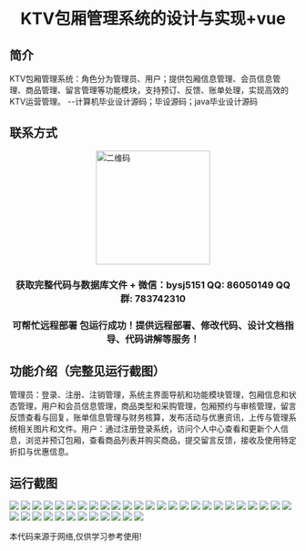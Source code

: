 <p><h1 align="center">KTV包厢管理系统的设计与实现+vue</h1></p>

## 简介
KTV包厢管理系统：角色分为管理员、用户；提供包厢信息管理、会员信息管理、商品管理、留言管理等功能模块，支持预订、反馈、账单处理，实现高效的KTV运营管理。    --计算机毕业设计源码；毕设源码；java毕业设计源码


## 联系方式
<img src="https://bs-1329754181.cos.ap-shanghai.myqcloud.com/wx.jpg" alt="二维码" style="display: block; margin: 0 auto;" width="200px">
<p><h3 align="center">获取完整代码与数据库文件 + 微信：bysj5151 QQ: 86050149 QQ群: 783742310</h3></p>
<p><h3 align="center">可帮忙远程部署 包运行成功！提供远程部署、修改代码、设计文档指导、代码讲解等服务！</h3></p>

## 功能介绍（完整见运行截图）
管理员：登录、注册、注销管理，系统主界面导航和功能模块管理，包厢信息和状态管理，用户和会员信息管理，商品类型和采购管理，包厢预约与审核管理，留言反馈查看与回复，账单信息管理与财务核算，发布活动与优惠资讯，上传与管理系统相关图片和文件。用户：通过注册登录系统，访问个人中心查看和更新个人信息，浏览并预订包厢，查看商品列表并购买商品，提交留言反馈，接收及使用特定折扣与优惠信息。


## 运行截图
![](https://bs-1329754181.cos.ap-shanghai.myqcloud.com/ssm/KtvRoomManagementSystem/img/001.jpg)
![](https://bs-1329754181.cos.ap-shanghai.myqcloud.com/ssm/KtvRoomManagementSystem/img/002.jpg)
![](https://bs-1329754181.cos.ap-shanghai.myqcloud.com/ssm/KtvRoomManagementSystem/img/003.jpg)
![](https://bs-1329754181.cos.ap-shanghai.myqcloud.com/ssm/KtvRoomManagementSystem/img/004.jpg)
![](https://bs-1329754181.cos.ap-shanghai.myqcloud.com/ssm/KtvRoomManagementSystem/img/005.jpg)
![](https://bs-1329754181.cos.ap-shanghai.myqcloud.com/ssm/KtvRoomManagementSystem/img/006.jpg)
![](https://bs-1329754181.cos.ap-shanghai.myqcloud.com/ssm/KtvRoomManagementSystem/img/007.jpg)
![](https://bs-1329754181.cos.ap-shanghai.myqcloud.com/ssm/KtvRoomManagementSystem/img/008.jpg)
![](https://bs-1329754181.cos.ap-shanghai.myqcloud.com/ssm/KtvRoomManagementSystem/img/009.jpg)
![](https://bs-1329754181.cos.ap-shanghai.myqcloud.com/ssm/KtvRoomManagementSystem/img/010.jpg)
![](https://bs-1329754181.cos.ap-shanghai.myqcloud.com/ssm/KtvRoomManagementSystem/img/011.jpg)
![](https://bs-1329754181.cos.ap-shanghai.myqcloud.com/ssm/KtvRoomManagementSystem/img/012.jpg)
![](https://bs-1329754181.cos.ap-shanghai.myqcloud.com/ssm/KtvRoomManagementSystem/img/013.jpg)
![](https://bs-1329754181.cos.ap-shanghai.myqcloud.com/ssm/KtvRoomManagementSystem/img/014.jpg)
![](https://bs-1329754181.cos.ap-shanghai.myqcloud.com/ssm/KtvRoomManagementSystem/img/015.jpg)
![](https://bs-1329754181.cos.ap-shanghai.myqcloud.com/ssm/KtvRoomManagementSystem/img/016.jpg)
![](https://bs-1329754181.cos.ap-shanghai.myqcloud.com/ssm/KtvRoomManagementSystem/img/017.jpg)
![](https://bs-1329754181.cos.ap-shanghai.myqcloud.com/ssm/KtvRoomManagementSystem/img/018.jpg)
![](https://bs-1329754181.cos.ap-shanghai.myqcloud.com/ssm/KtvRoomManagementSystem/img/019.jpg)
![](https://bs-1329754181.cos.ap-shanghai.myqcloud.com/ssm/KtvRoomManagementSystem/img/020.jpg)
![](https://bs-1329754181.cos.ap-shanghai.myqcloud.com/ssm/KtvRoomManagementSystem/img/021.jpg)
![](https://bs-1329754181.cos.ap-shanghai.myqcloud.com/ssm/KtvRoomManagementSystem/img/022.jpg)
![](https://bs-1329754181.cos.ap-shanghai.myqcloud.com/ssm/KtvRoomManagementSystem/img/023.jpg)
![](https://bs-1329754181.cos.ap-shanghai.myqcloud.com/ssm/KtvRoomManagementSystem/img/024.jpg)
![](https://bs-1329754181.cos.ap-shanghai.myqcloud.com/ssm/KtvRoomManagementSystem/img/025.jpg)
![](https://bs-1329754181.cos.ap-shanghai.myqcloud.com/ssm/KtvRoomManagementSystem/img/026.jpg)
![](https://bs-1329754181.cos.ap-shanghai.myqcloud.com/ssm/KtvRoomManagementSystem/img/027.jpg)
![](https://bs-1329754181.cos.ap-shanghai.myqcloud.com/ssm/KtvRoomManagementSystem/img/028.jpg)
![](https://bs-1329754181.cos.ap-shanghai.myqcloud.com/ssm/KtvRoomManagementSystem/img/029.jpg)
![](https://bs-1329754181.cos.ap-shanghai.myqcloud.com/ssm/KtvRoomManagementSystem/img/030.jpg)
![](https://bs-1329754181.cos.ap-shanghai.myqcloud.com/ssm/KtvRoomManagementSystem/img/031.jpg)
![](https://bs-1329754181.cos.ap-shanghai.myqcloud.com/ssm/KtvRoomManagementSystem/img/032.jpg)
![](https://bs-1329754181.cos.ap-shanghai.myqcloud.com/ssm/KtvRoomManagementSystem/img/033.jpg)
![](https://bs-1329754181.cos.ap-shanghai.myqcloud.com/ssm/KtvRoomManagementSystem/img/034.jpg)
![](https://bs-1329754181.cos.ap-shanghai.myqcloud.com/ssm/KtvRoomManagementSystem/img/035.jpg)
![](https://bs-1329754181.cos.ap-shanghai.myqcloud.com/ssm/KtvRoomManagementSystem/img/036.jpg)
![](https://bs-1329754181.cos.ap-shanghai.myqcloud.com/ssm/KtvRoomManagementSystem/img/037.jpg)

<p>本代码来源于网络,仅供学习参考使用!</p>
